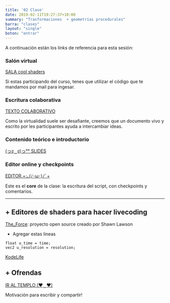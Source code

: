 ```yaml
---
title: '02 Clase'
date: 2019-02-11T19:27:37+10:00
summary: "Trasformaciones  + geometrías procedurales"
barra: "clases"
layout: "single"
boton: "entrar"
---
```

A continuación están los links de referencia para esta sesión:

### Salón virtual
 <span class="button-red"><a target="_blank" href="https://tv.solarpunk.cool/b/sol-8nd-rax-uqe"> SALA cool shaders</a></span>

Si estas participando del curso, tenes que utilizar el código que te mandamos por mail para ingesar.

### Escritura colaborativa
 <span class="button-red disable"><a class="disable_link" target="_blank" target="_blank" href="https://collab.solarpunk.cool/p/cool-shaders">TEXTO COLABORATIVO</a></span>

Como la virtualidad suele ser desafiante, creemos que un documento vivo y escrito por les participantes ayuda a intercambiar ideas.
 
### Contenido teórico e introductorio
 <span class="button-red "><a target="_blank" href="https://docs.google.com/presentation/d/e/2PACX-1vQjo1-Z9ZIcG2e64llHz7V16MEXXmnCLqiwmd2hXcE0kDpZD2L-vuWo0--E_RGsh_LAS1HzMn4IQTnW/pub?start=false&loop=false&delayms=3000">(っಠ‿ಠ)っ°° SLIDES</a></span>


### Editor online y checkpoints
 <span class="button-red"><a  href="/clases/clase2/editor">EDITOR.+:｡(ﾉ･ω･)ﾉﾞ+</a></span>

Este es el **core** de la clase: la escritura del script, con checkpoints y comentarios.

<hr>

## + Editores de shaders para hacer livecoding

[The_Force](https://shawnlawson.github.io/The_Force/): proyecto open source creado por Shawn Lawson

- Agregar estas lineas 
```
float u_time = time;
vec2 u_resolution = resolution;
```

[KodeLife](https://hexler.net/kodelife)

## + Ofrendas
 <span class="button-red"><a target="_blank" href="/templo">IR AL TEMPLO (♥‿♥)</a></span>

Motivación para escribir y compartir!
